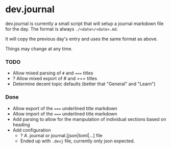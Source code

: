 # dev.journal

dev.journal is currently a small script that will setup a journal markdown file
for the day. The format is always `./<date>/<date>.md`.

It will copy the previous day's entry and uses the same format as above.

Things may change at any time.

### TODO

- Allow mixed parsing of `#` and `===` titles
- ? Allow mixed export of # and === titles
- Determine decent topic defaults (better that "General" and "Learn")

### Done

- Allow export of the `===` underlined title markdown
- Allow import of the `===` underlined title markdown
- Add parsing to allow for the manipulation of individual sections based on
  heading
- Add configuration
  - ? A .journal or journal.[json|toml|...] file
  - Ended up with `.devj` file, currently only json expected.
